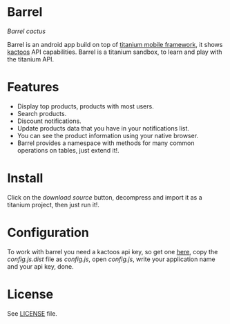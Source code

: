 Barrel
=====
_Barrel cactus_

Barrel is an android app build on top of [titanium mobile framework](http://www.appcelerator.com/products/titanium-mobile-application-development/),
it shows [kactoos](http://www.kactoos.com) API capabilities. Barrel is a titanium sandbox, to learn and play with the titanium API.

Features
========

* Display top products, products with most users.
* Search products.
* Discount notifications.
* Update products data that you have in your notifications list.
* You can see the product information using your native browser.
* Barrel provides a namespace with methods for many common operations on tables, just extend it!.

Install
=======

Click on the _download source_ button, decompress and import it as a
titanium project, then just run it!.

Configuration
=============

To work with barrel you need a kactoos api key, so get one [here](http://www.kactoos.com/api),
copy the _config.js.dist_ file as _config.js_, open _config.js_, write your application name and
your api key, done.

License
=======

See [LICENSE](http://github.com/nebiros/barrel/raw/382f92b927182c12026ed301dbf013c543748633/LICENSE) file.
